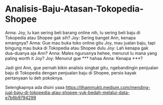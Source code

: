 # Analisis-Baju-Atasan-Tokopedia-Shopee

Anna: Joy, lu kan sering beli barang online nih, lu sering beli baju di Tokopedia atau Shopee gak sih?
Joy: Sering banget Ann, kenapa emangnya?
Anna: Gue mau buka toko online gitu Joy, mau jualan baju, tapi bingung mau buka di Tokopedia atau Shopee dulu
Joy: Lah kenapa gak dua-duanya aja Ann?
Anna: Males ngurusnya hehee, menurut lu mana yang paling worth it Joy?
Joy: Menurut gue *** hahaa
Anna: Kenapa ***?

Jadi gini Ann, gue pernah bikin analisis singkat gitu, ngebandingin penjualan baju di Tokopedia dengan penjualan baju di Shopee, persis kayak pertanyaan lu deh pokoknya.

Selengkapnya ada disini yaaa https://ilhammukti.medium.com/mending-jual-baju-di-tokopedia-atau-shopee-yuk-bedah-melalui-data-e7b6b9794299


